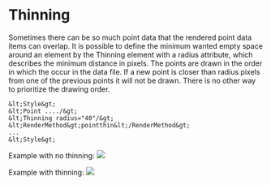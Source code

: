 Thinning
========

Sometimes there can be so much point data that the rendered point data
items can overlap. It is possible to define the minimum wanted empty
space around an element by the Thinning element with a radius attribute,
which describes the minimum distance in pixels. The points are drawn in
the order in which the occur in the data file. If a new point is closer
than radius pixels from one of the previous points it will not be drawn.
There is no other way to prioritize the drawing order.

```
&lt;Style&gt;
&lt;Point ..../&gt;
&lt;Thinning radius="40"/&gt;
&lt;RenderMethod&gt;pointthin&lt;/RenderMethod&gt;
...
&lt;Style&gt;
```

Example with no thinning:
![](/attachments/692/nothin.png)

Example with thinning:
![](/attachments/693/thin.png)
